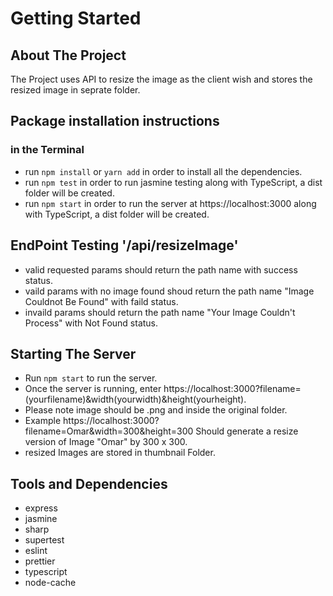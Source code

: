 # Getting Started

## About The Project

The Project uses API to resize the image as the client wish and stores the resized image in seprate folder.

## Package installation instructions

### in the Terminal

- run `npm install` or `yarn add` in order to install all the dependencies.
- run `npm test` in order to run jasmine testing along with TypeScript, a dist folder will be created.
- run `npm start` in order to run the server at https://localhost:3000 along with TypeScript, a dist folder will be created.

## EndPoint Testing '/api/resizeImage'

- valid requested params should return the path name with success status.
- vaild params with no image found shoud return the path name "Image Couldnot Be Found" with faild status.
- invaild params should return the path name "Your Image Couldn't Process" with Not Found status.

## Starting The Server

- Run `npm start` to run the server.
- Once the server is running, enter https://localhost:3000?filename=(yourfilename)&width(yourwidth)&height(yourheight).
- Please note image should be .png and inside the original folder.
- Example https://localhost:3000?filename=Omar&width=300&height=300 Should generate a resize version of Image "Omar" by 300 x 300.
- resized Images are stored in thumbnail Folder.

## Tools and Dependencies

- express
- jasmine
- sharp
- supertest
- eslint
- prettier
- typescript
- node-cache
